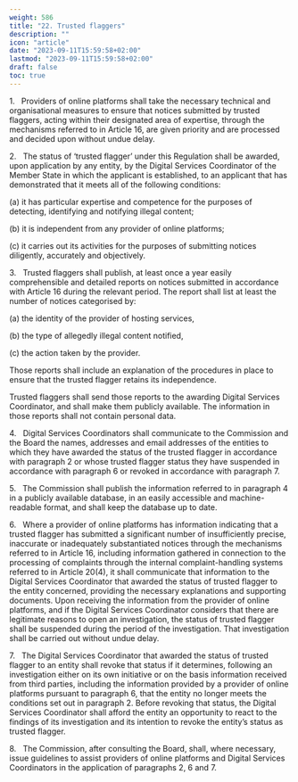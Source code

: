 ```yaml
---
weight: 586
title: "22. Trusted flaggers"
description: ""
icon: "article"
date: "2023-09-11T15:59:58+02:00"
lastmod: "2023-09-11T15:59:58+02:00"
draft: false
toc: true
---
```


1.   Providers of online platforms shall take the necessary technical and organisational measures to ensure that notices submitted by trusted flaggers, acting within their designated area of expertise, through the mechanisms referred to in Article 16, are given priority and are processed and decided upon without undue delay.

2.   The status of ‘trusted flagger’ under this Regulation shall be awarded, upon application by any entity, by the Digital Services Coordinator of the Member State in which the applicant is established, to an applicant that has demonstrated that it meets all of the following conditions:

(a) it has particular expertise and competence for the purposes of detecting, identifying and notifying illegal content;

(b) it is independent from any provider of online platforms;

(c) it carries out its activities for the purposes of submitting notices diligently, accurately and objectively.

3.   Trusted flaggers shall publish, at least once a year easily comprehensible and detailed reports on notices submitted in accordance with Article 16 during the relevant period. The report shall list at least the number of notices categorised by:

(a) the identity of the provider of hosting services,

(b) the type of allegedly illegal content notified,

(c) the action taken by the provider.

Those reports shall include an explanation of the procedures in place to ensure that the trusted flagger retains its independence.

Trusted flaggers shall send those reports to the awarding Digital Services Coordinator, and shall make them publicly available. The information in those reports shall not contain personal data.

4.   Digital Services Coordinators shall communicate to the Commission and the Board the names, addresses and email addresses of the entities to which they have awarded the status of the trusted flagger in accordance with paragraph 2 or whose trusted flagger status they have suspended in accordance with paragraph 6 or revoked in accordance with paragraph 7.

5.   The Commission shall publish the information referred to in paragraph 4 in a publicly available database, in an easily accessible and machine-readable format, and shall keep the database up to date.

6.   Where a provider of online platforms has information indicating that a trusted flagger has submitted a significant number of insufficiently precise, inaccurate or inadequately substantiated notices through the mechanisms referred to in Article 16, including information gathered in connection to the processing of complaints through the internal complaint-handling systems referred to in Article 20(4), it shall communicate that information to the Digital Services Coordinator that awarded the status of trusted flagger to the entity concerned, providing the necessary explanations and supporting documents. Upon receiving the information from the provider of online platforms, and if the Digital Services Coordinator considers that there are legitimate reasons to open an investigation, the status of trusted flagger shall be suspended during the period of the investigation. That investigation shall be carried out without undue delay.

7.   The Digital Services Coordinator that awarded the status of trusted flagger to an entity shall revoke that status if it determines, following an investigation either on its own initiative or on the basis information received from third parties, including the information provided by a provider of online platforms pursuant to paragraph 6, that the entity no longer meets the conditions set out in paragraph 2. Before revoking that status, the Digital Services Coordinator shall afford the entity an opportunity to react to the findings of its investigation and its intention to revoke the entity’s status as trusted flagger.

8.   The Commission, after consulting the Board, shall, where necessary, issue guidelines to assist providers of online platforms and Digital Services Coordinators in the application of paragraphs 2, 6 and 7.